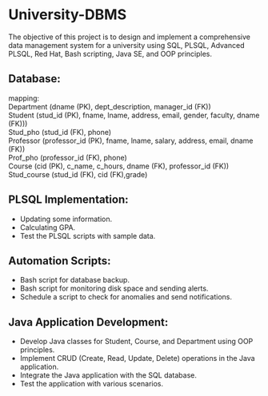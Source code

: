 # University-DBMS  
The objective of this project is to design and implement a comprehensive data management system for a university using SQL, PLSQL, Advanced PLSQL, Red Hat, Bash scripting, Java SE, and OOP principles. 
## Database:
mapping:  
Department (dname (PK), dept_description, manager_id (FK))  
Student (stud_id (PK), fname, lname, address, email, gender, faculty, dname (FK)))  
Stud_pho (stud_id (FK), phone)  
Professor (professor_id (PK), fname, lname, salary, address, email, dname (FK))  
Prof_pho (professor_id (FK), phone)  
Course (cid (PK), c_name, c_hours, dname (FK), professor_id (FK))  
Stud_course (stud_id (FK), cid (FK),grade)    
## PLSQL Implementation: 
-	Updating some information.  
-	Calculating GPA.  
-	Test the PLSQL scripts with sample data.  
## Automation Scripts:
-	Bash script for database backup.  
-	Bash script for monitoring disk space and sending alerts.  
-	Schedule a script to check for anomalies and send notifications.  
## Java Application Development:
-	Develop Java classes for Student, Course, and Department using OOP principles.  
-	Implement CRUD (Create, Read, Update, Delete) operations in the Java application.  
-	Integrate the Java application with the SQL database.  
-	Test the application with various scenarios.  
